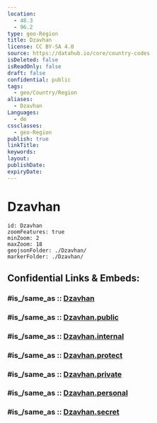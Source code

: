 ```yaml
---
location:
  - 48.3
  - 96.2
type: geo-Region
title: Dzavhan
license: CC BY-SA 4.0
source: https://datahub.io/core/country-codes
isDeleted: false
isReadOnly: false
draft: false
confidential: public
tags:
  - geo/Country/Region
aliases:
  - Dzavhan
Languages:
  - de
cssclasses:
  - geo-Region
publish: true
linkTitle:
keywords:
layout:
publishDate:
expiryDate:
---
```


# Dzavhan

```leaflet
id: Dzavhan
zoomFeatures: true 
minZoom: 2 
maxZoom: 18
geojsonFolder: ./Dzavhan/
markerFolder: ./Dzavhan/
```


## Confidential Links & Embeds: 

### #is_/same_as :: [Dzavhan](/_Standards/Earth/Continent/Asia/Asia~East/Mongolia/Provinces~Mongolia/Dzavhan.md) 

### #is_/same_as :: [Dzavhan.public](/_public/Earth/Continent/Asia/Asia~East/Mongolia/Provinces~Mongolia/Dzavhan.public.md) 

### #is_/same_as :: [Dzavhan.internal](/_internal/Earth/Continent/Asia/Asia~East/Mongolia/Provinces~Mongolia/Dzavhan.internal.md) 

### #is_/same_as :: [Dzavhan.protect](/_protect/Earth/Continent/Asia/Asia~East/Mongolia/Provinces~Mongolia/Dzavhan.protect.md) 

### #is_/same_as :: [Dzavhan.private](/_private/Earth/Continent/Asia/Asia~East/Mongolia/Provinces~Mongolia/Dzavhan.private.md) 

### #is_/same_as :: [Dzavhan.personal](/_personal/Earth/Continent/Asia/Asia~East/Mongolia/Provinces~Mongolia/Dzavhan.personal.md) 

### #is_/same_as :: [Dzavhan.secret](/_secret/Earth/Continent/Asia/Asia~East/Mongolia/Provinces~Mongolia/Dzavhan.secret.md)

